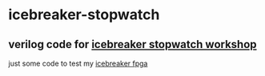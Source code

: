# icebreaker-stopwatch
## verilog code for [icebreaker stopwatch workshop](https://github.com/icebreaker-fpga/icebreaker-workshop)

just some code to test my [icebreaker fpga](https://github.com/icebreaker-fpga/icebreaker)
